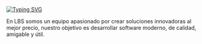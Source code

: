 <p>
  
   [![Typing SVG](https://readme-typing-svg.demolab.com?font=Iosevka&weight=900&size=32&duration=2500&pause=1000&color=2596BE&width=435&lines=LUBUSI+TECH+SOLUTIONS;SOFTWARE+DEVELOPMENT;ROBOTIC+PROCESS+AUTOMATION;ARTIFICIAL+INTELLIGENCE)](https://git.io/typing-svg)
   
</p>

En LBS somos un equipo apasionado por crear soluciones innovadoras al mejor precio, nuestro objetivo es desarrollar software moderno, de calidad, amigable y útil.
